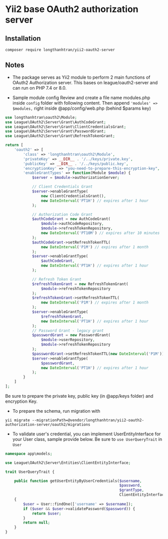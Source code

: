 # Yii2 base OAuth2 authorization server

## Installation

```shell
composer require longthanhtran/yii2-oauth2-server
```

## Notes

* The package serves as Yii2 module to perform 2 main functions of OAuth2 Authorization server. This bases on league/oauth2-server and can run on PHP 7.4 or 8.0.

* Sample module config
Review and create a file name modules.php inside `config` folder with following content. Then append `'modules' => $modules,` right inside @app/config/web.php (behind $params key)

```php
use longthanhtran\oauth2\Module;
use League\OAuth2\Server\Grant\AuthCodeGrant;
use League\OAuth2\Server\Grant\ClientCredentialsGrant;
use League\OAuth2\Server\Grant\PasswordGrant;
use League\OAuth2\Server\Grant\RefreshTokenGrant;

return [
    'oauth2' => [
        'class' => 'longthanhtran\oauth2\Module',
        'privateKey' => __DIR__ . '/../keys/private.key',
        'publicKey' => __DIR__ . '/../keys/public.key',
        'encryptionKey' => "you-need-to-prepare-this-encryption-key",
        'enableGrantTypes' => function(Module $module) {
            $server = $module->authorizationServer;

            // Client Credentials Grant
            $server->enableGrantType(
                new ClientCredentialsGrant(),
                new DateInterval('PT1H') // expires after 1 hour
            );

            // Authorization Code Grant
            $authCodeGrant = new AuthCodeGrant(
                $module->authCodeRepository,
                $module->refreshTokenRepository,
                new DateInterval('PT10M') // expires after 10 minutes
            );
            $authCodeGrant->setRefreshTokenTTL(
                new DateInterval('P1M') // expires after 1 month
            );
            $server->enableGrantType(
                $authCodeGrant,
                new DateInterval('PT1H') // expires after 1 hour
            );

            // Refresh Token Grant
            $refreshTokenGrant = new RefreshTokenGrant(
                $module->refreshTokenRepository
            );
            $refreshTokenGrant->setRefreshTokenTTL(
                new DateInterval('P1M') // expires after 1 month
            );
            $server->enableGrantType(
                $refreshTokenGrant,
                new DateInterval('PT1H') // expires after 1 hour
            );
            // Password Grant - legacy grant
            $passwordGrant = new PasswordGrant(
                $module->userRepository,
                $module->refreshTokenRepository
            );
            $passwordGrant->setRefreshTokenTTL(new DateInterval('P1M'));
            $server->enableGrantType(
                $passwordGrant,
                new DateInterval('PT1H') // expires after 1 hour
            );
        }
    ]
];
```

Be sure to prepare the private key, public key (in @app/keys folder) and encryption Key.

* To prepare the schema, run migration with
```shell
yii migrate --migrationPath=@vendor/longthanhtran/yii2-oauth2-authorization-server/oauth2/migrations
```

* To validate user's credential, you can implement UserEntityInterface for your User class, sample provide below. Be sure to `use UserQueryTrait` in `User`

```php
namespace app\models;

use League\OAuth2\Server\Entities\ClientEntityInterface;

trait UserQueryTrait {

    public function getUserEntityByUserCredentials($username,
                                                   $password,
                                                   $grantType,
                                                   ClientEntityInterface $clientEntity)
    {
        $user = User::findOne(['username' => $username]);
        if ($user && $user->validatePassword($password)) {
            return $user;
        }
        return null;
    }
}
```